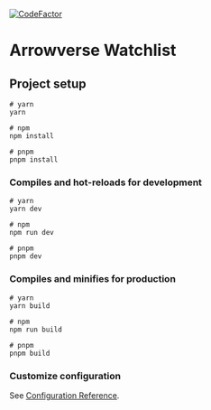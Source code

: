 [![CodeFactor](https://www.codefactor.io/repository/github/kamiikaze/arrowverse-watchlist/badge)](https://www.codefactor.io/repository/github/kamiikaze/arrowverse-watchlist)

# Arrowverse Watchlist

## Project setup

```
# yarn
yarn

# npm
npm install

# pnpm
pnpm install
```

### Compiles and hot-reloads for development

```
# yarn
yarn dev

# npm
npm run dev

# pnpm
pnpm dev
```

### Compiles and minifies for production

```
# yarn
yarn build

# npm
npm run build

# pnpm
pnpm build
```

### Customize configuration

See [Configuration Reference](https://vitejs.dev/config/).
